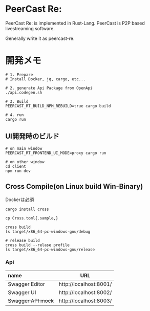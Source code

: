 # PeerCast Re:

PeerCast Re: is implemented in Rust-Lang.
PeerCast is P2P based livestreaming software.

Generally write it as peercast-re.

# 開発メモ
```
# 1. Prepare
# Install Docker, jq, cargo, etc...

# 2. generate Api Package from OpenApi
./api.codegen.sh

# 3. Build
PEERCAST_RT_BUILD_NPM_REBUILD=true cargo build

# 4. run
cargo run
```

## UI開発時のビルド
```
# on main window
PEERCAST_RT_FRONTEND_UI_MODE=proxy cargo run

# on other window
cd client
npm run dev
```


## Cross Compile(on Linux build Win-Binary)

Dockerは必須

```
cargo install cross

cp Cross.toml{.sample,}

cross build
ls target/x86_64-pc-windows-gnu/debug

# release build
cross build --relase profile
ls target/x86_64-pc-windows-gnu/release
```

### Api

| name                 |          URL           |
| :------------------- | :--------------------: |
| Swagger Editor       | http://localhost:8001/ |
| Swagger UI           | http://localhost:8002/ |
| ~~Swagger API mock~~ | http://localhost:8003/ |


